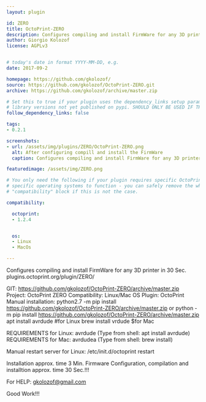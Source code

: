 ```yaml
---
layout: plugin

id: ZERO
title: OctoPrint-ZERO
description: Configures compiling and install FirmWare for any 3D printer 30 in Sec.
author: Giorgio Kolozof
license: AGPLv3


# today's date in format YYYY-MM-DD, e.g.
date: 2017-09-2

homepage: https://github.com/gkolozof/
source: https://github.com/gkolozof/OctoPrint-ZERO.git
archive: https://github.com/gkolozof/archive/master.zip

# Set this to true if your plugin uses the dependency_links setup parameter to include
# library versions not yet published on pypi. SHOULD ONLY BE USED IF THERE IS NO OTHER OPTION!
follow_dependency_links: false

tags:
- 0.2.1

screenshots:
- url: /assets/img/plugins/ZERO/OctoPrint-ZERO.png
  alt: After configuring compill and install the FirmWare
  caption: Configures compiling and install FirmWare for any 3D printer in 30 Sec.

featuredimage: /assets/img/ZERO.png

# You only need the following if your plugin requires specific OctoPrint versions or
# specific operating systems to function - you can safely remove the whole
# "compatibility" block if this is not the case.

compatibility:

  octoprint:
  - 1.2.4


  os:
  - Linux
  - MacOs

---
```


Configures compiling and install FirmWare for any 3D printer in 30 Sec.
plugins.octoprint.org/plugin/ZERO/

GIT: https://github.com/gkolozof/OctoPrint-ZERO/archive/master.zip
Project: OctoPrint ZERO
Compatibility: Linux/Mac OS
Plugin: OctoPrint
Manual installation: python2.7 -m pip install https://github.com/gkolozof/OctoPrint-ZERO/archive/master.zip
                or   python -m pip install https://github.com/gkolozof/OctoPrint-ZERO/archive/master.zip
                     apt install avrdude #for Linux
                     brew install  vrdude $for Mac

REQUIREMENTS for Linux: avrdude  (Type from shell: apt install avrdude)
REQUIREMENTS for Mac: avrdudea (Type from shell: brew install)

Manual restart server for Linux:
 /etc/init.d/octoprint restart

Installation approx. time 3 Min.
Firmware Configuration, compilation and installtion approx. time 30 Sec.!!!

For HELP: gkolozof@gmail.com

Good Work!!!

